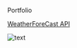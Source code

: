 Portfolio


[WeatherForeCast API](https://github.com/senthildsc/Weather-Forecast-from-OpenWeather)

![text](/main/WeatherImage.png)
